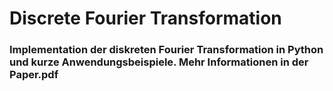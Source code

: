 # Discrete Fourier Transformation 
### Implementation der diskreten Fourier Transformation in Python und kurze Anwendungsbeispiele. Mehr Informationen in der Paper.pdf 
